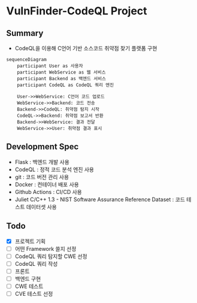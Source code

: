# VulnFinder-CodeQL Project

## Summary
- CodeQL을 이용해 C언어 기반 소스코드 취약점 찾기 플랫폼 구현

```mermaid
sequenceDiagram
    participant User as 사용자
    participant WebService as 웹 서비스
    participant Backend as 백엔드 서비스
    participant CodeQL as CodeQL 쿼리 엔진

    User->>WebService: C언어 코드 업로드
    WebService->>Backend: 코드 전송
    Backend->>CodeQL: 취약점 탐지 시작
    CodeQL->>Backend: 취약점 보고서 반환
    Backend->>WebService: 결과 전달
    WebService->>User: 취약점 결과 표시
```

## Development Spec
- Flask : 백엔드 개발 사용
- CodeQL : 정적 코드 분석 엔진 사용
- git : 코드 버전 관리 사용
- Docker : 컨테이너 배포 사용
- Github Actions : CI/CD 사용
- Juliet C/C++ 1.3 - NIST Software Assurance Reference Dataset : 코드 테스트 데이터셋 사용

## Todo
- [x] 프로젝트 기획
- [ ] 어떤 Framework 쓸지 선정
- [ ] CodeQL 쿼리 탐지할 CWE 선정
- [ ] CodeQL 쿼리 작성
- [ ] 프론트
- [ ] 백엔드 구현
- [ ] CWE 테스트
- [ ] CVE 테스트 선정
